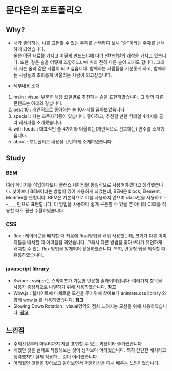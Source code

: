 # 문다은의 포트폴리오

## Why?
- 내가 좋아하는, 나를 표현할 수 있는 주제를 선택하다 보니 "술"이라는 주제를 선택하게 되었습니다.  
술은 어떤 재료를 가지고 어떻게 만드느냐에 따라 천차만별의 개성을 가지고 있습니다. 
또한, 같은 술을 어떻게 조합하느냐에 따라 전혀 다른 술이 되기도 합니다.
그래서 저는 술과 같은 사람이 되고 싶습니다.
함께하는 사람들을 기분좋게 하고, 함께하는 사람들과 조화롭게 어울리는 사람이 되고싶습니다.

- 세부내용 소개
1) main : visual 부분은 해당 요일별로 추천하는 술을 표현하였습니다. 그 밖의 다른 콘텐츠는 아래와 같습니다.
2) best 10 : 개인적으로 좋아하는 술 10가지를 꼽아보았습니다.
3) special : 저는 조주자격증이 있습니다. 좋아하고, 추천할 만한 칵테일 4가지를 골라 레시피를 소개했습니다.
4) with foods : 대표적인 술 4가지와 어울리는(개인적으로 선호하는) 안주를 소개했습니다.
5) about : 포트폴리오 내용을 간단하게 소개하였습니다.

## Study
### BEM

여러 페이지를 작업하다보니 클래스 네이밍을 통일적으로 사용해야겠다고 생각했습니다.
찾아보니 BEM이라는 방법이 있어 사용하게 되었는데,
BEM은 block, Element, Modifier를 뜻합니다.
BEM은 기본적으로 ID를 사용하지 않으며 class만을 사용하고 -- , __ 만으로 표현합니다.
이 방법을 사용하니 쉽게 구분할 수 있을 뿐 아니라 CSS를 적용할 때도 훨씬 수월하였습니다. 

### CSS
- flex : 레이아웃을 배치할 때 처음에 float방법을 배워 사용했는데, 크기가 다른 이미지들을 배치할 때 어려움을 겪었습니다. 그래서 다른 방법을 찾아보다가 유연하게 배치할 수 있는 flex 방법을 알게되어 활용하였습니다. 특히, 반응형 웹을 제작할 때 유용하였습니다.

### javascript library
- Swiper : swiper는 스와이프가 가능한 반응형 슬라이더입니다. 여러가지 항목을 사용자 중심적으로 나열하기 위해 사용하였습니다.
**[참고](http://swiperjs.com/)**
- Wow.js : 웹사이트에 다채로운 모션을 주기위해 찾아보다 animate.css library 와 함께 wow.js 를 사용하였습니다.
**[참고](http://wowjs.uk)**
- Slowing Down Rotation : visual영역의 점차 느려지는 모션을 위해 사용하였습니다.
**[참고](https://github.com/gsuu/slowingDownRotaion)**

## 느낀점
- 주제선정부터 마무리까지 저를 표현할 수 있는 과정이라 즐거웠습니다.
- 배웠던 것을 실제로 적용해보는 것이 생각보다 어려웠습니다. 특히 간단한 배치라고 생각했지만 실제 적용하는 것이 어려웠습니다. 
- 어려웠던 것들을 찾아보고 알아보면서 퍼블리싱을 다시 배우는 느낌이었습니다. 